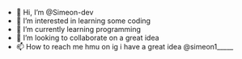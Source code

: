 - 👋 Hi, I’m @Simeon-dev
- 👀 I’m interested in learning some coding
- 🌱 I’m currently learning  programming
- 💞️ I’m looking to collaborate on a great idea 
- 📫 How to reach me hmu on ig i have a great idea @simeon1_____

<!---
Simeon-dev/Simeon-dev is a ✨ special ✨ repository because its `README.md` (this file) appears on your GitHub profile.
You can click the Preview link to take a look at your changes.
--->
